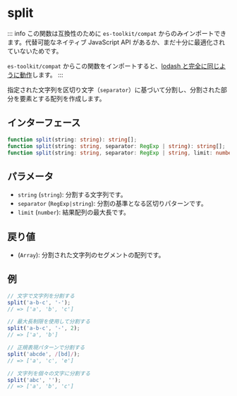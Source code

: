# split

::: info
この関数は互換性のために `es-toolkit/compat` からのみインポートできます。代替可能なネイティブ JavaScript API があるか、まだ十分に最適化されていないためです。

`es-toolkit/compat` からこの関数をインポートすると、[lodash と完全に同じように動作](../../../compatibility.md)します。
:::

指定された文字列を区切り文字（`separator`）に基づいて分割し、分割された部分を要素とする配列を作成します。

## インターフェース

```typescript
function split(string: string): string[];
function split(string: string, separator: RegExp | string): string[];
function split(string: string, separator: RegExp | string, limit: number): string[];
```

## パラメータ

- `string` (`string`): 分割する文字列です。
- `separator` (`RegExp|string`): 分割の基準となる区切りパターンです。
- `limit` (`number`): 結果配列の最大長です。

## 戻り値

- (`Array`): 分割された文字列のセグメントの配列です。

## 例

```js
// 文字で文字列を分割する
split('a-b-c', '-');
// => ['a', 'b', 'c']

// 最大長制限を使用して分割する
split('a-b-c', '-', 2);
// => ['a', 'b']

// 正規表現パターンで分割する
split('abcde', /[bd]/);
// => ['a', 'c', 'e']

// 文字列を個々の文字に分割する
split('abc', '');
// => ['a', 'b', 'c']
```
